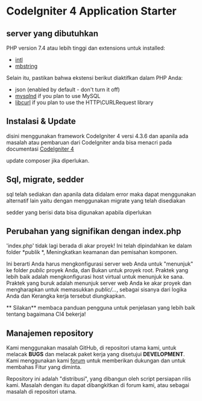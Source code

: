 # CodeIgniter 4 Application Starter

## server yang dibutuhkan

PHP version 7.4 atau lebih tinggi dan extensions untuk installed:

- [intl](http://php.net/manual/en/intl.requirements.php)
- [mbstring](http://php.net/manual/en/mbstring.installation.php)

Selain itu, pastikan bahwa ekstensi berikut diaktifkan dalam PHP Anda:

- json (enabled by default - don't turn it off)
- [mysqlnd](http://php.net/manual/en/mysqlnd.install.php) if you plan to use MySQL
- [libcurl](http://php.net/manual/en/curl.requirements.php) if you plan to use the HTTP\CURLRequest library

## 

## Instalasi & Update

disini menggunakan framework CodeIgniter 4 versi 4.3.6 dan apanila ada masalah atau pembaruan dari CodeIgniter anda bisa menacri pada documentasi [CodeIgniter 4](https://codeigniter.com/user_guide/index.html)

update composer jika diperlukan.



## Sql, migrate, sedder

sql telah sediakan dan apanila data didalam error maka dapat menggunakan alternatif lain yaitu dengan menggunakan migrate yang telah disediakan

sedder yang berisi data bisa digunakan apabila diperlukan

## Perubahan yang signifikan dengan index.php

'index.php' tidak lagi berada di akar proyek! Ini telah dipindahkan ke dalam folder *publik *,
Meningkatkan keamanan dan pemisahan komponen.

Ini berarti Anda harus mengkonfigurasi server web Anda untuk "menunjuk" ke folder *public* proyek Anda, dan
Bukan untuk proyek root. Praktek yang lebih baik adalah mengkonfigurasi host virtual untuk menunjuk ke sana. Praktek yang buruk adalah menunjuk server web Anda ke akar proyek dan mengharapkan untuk memasukkan *public/...*, sebagai sisanya dari logika Anda dan
Kerangka kerja tersebut diungkapkan.


** Silakan** membaca panduan pengguna untuk penjelasan yang lebih baik tentang bagaimana CI4 bekerja!

## Manajemen repository

Kami menggunakan masalah GitHub, di repositori utama kami, untuk melacak **BUGS** dan melacak paket kerja yang disetujui **DEVELOPMENT**.
Kami menggunakan kami [forum](http://forum.codeigniter.com) untuk memberikan dukungan dan untuk membahas
Fitur yang diminta.

Repository ini adalah "distribusi", yang dibangun oleh script persiapan rilis kami.
Masalah dengan itu dapat dibangkitkan di forum kami, atau sebagai masalah di repositori utama.



